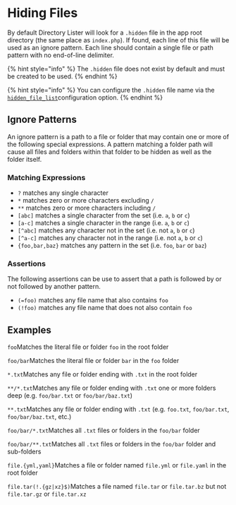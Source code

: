 # Hiding Files

By default Directory Lister will look for a `.hidden` file in the app root directory \(the same place as `index.php`\). If found, each line of this file will be used as an ignore pattern. Each line should contain a single file or path pattern with no end-of-line delimiter.

{% hint style="info" %}
The `.hidden` file does not exist by default and must be created to be used.
{% endhint %}

{% hint style="info" %}
You can configure the `.hidden` file name via the [`hidden_file_list`](app-config-reference.md#hidden_files_list)configuration option.
{% endhint %}

## Ignore Patterns

An ignore pattern is a path to a file or folder that may contain one or more of the following special expressions. A pattern matching a folder path will cause all files and folders within that folder to be hidden as well as the folder itself.

### Matching Expressions

* `?` matches any single character
* `*` matches zero or more characters excluding `/`
* `**` matches zero or more characters including `/`
* `[abc]` matches a single character from the set \(i.e. `a`, `b` or `c`\)
* `[a-c]` matches a single character in the range \(i.e. `a`, `b` or `c`\)
* `[^abc]` matches any character not in the set \(i.e. not `a`, `b` or `c`\)
* `[^a-c]` matches any character not in the range \(i.e. not `a`, `b` or `c`\)
* `{foo,bar,baz}` matches any pattern in the set \(i.e. `foo`, `bar` or `baz`\)

### Assertions

The following assertions can be use to assert that a path is followed by or not followed by another pattern.

* `(=foo)` matches any file name that also contains `foo`
* `(!foo)` matches any file name that does not also contain `foo`

## Examples

`foo`Matches the literal file or folder `foo` in the root folder

`foo/bar`Matches the literal file or folder `bar` in the `foo` folder

`*.txt`Matches any file or folder ending with `.txt` in the root folder

`**/*.txt`Matches any file or folder ending with `.txt` one or more folders deep \(e.g. `foo/bar.txt` or `foo/bar/baz.txt`\)

`**.txt`Matches any file or folder ending with `.txt` \(e.g. `foo.txt`, `foo/bar.txt`, `foo/bar/baz.txt`, etc.\)

`foo/bar/*.txt`Matches all `.txt` files or folders in the `foo/bar` folder

`foo/bar/**.txt`Matches all `.txt` files or folders in the `foo/bar` folder and sub-folders

`file.{yml,yaml}`Matches a file or folder named `file.yml` or `file.yaml` in the root folder

`file.tar(!.{gz|xz}$)`Matches a file named `file.tar` or `file.tar.bz` but not `file.tar.gz` or `file.tar.xz`

